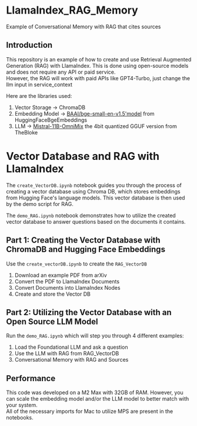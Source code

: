 # LlamaIndex_RAG_Memory
Example of Conversational Memory with RAG that cites sources


## Introduction

This repository is an example of how to create and use Retrieval Augmented Generation (RAG) with LlamaIndex. 
This is done using open-source models and does not require any API or paid service.  
However, the RAG will work with paid APIs like GPT4-Turbo, just change the llm input in service_context

Here are the libraries used:

   1. Vector Storage -> ChromaDB
   2. Embedding Model -> [BAAI/bge-small-en-v1.5'model](https://huggingface.co/spaces/mteb/leaderboard) from HuggingFaceBgeEmbeddings
   3. LLM -> [Mistral-11B-OmniMix](https://huggingface.co/TheBloke/Mistral-11B-OmniMix-GGUF) the 4bit quantized GGUF version from TheBloke



# Vector Database and RAG with LlamaIndex

The `create_VectorDB.ipynb` notebook guides you through the process of creating a vector database using Chroma DB, which stores embeddings from Hugging Face's language models. This vector database is then used by the demo script for RAG.

The `demo_RAG.ipynb` notebook demonstrates how to utilize the created vector database to answer questions based on the documents it contains.


## Part 1: Creating the Vector Database with ChromaDB and Hugging Face Embeddings

Use the `create_vectorDB.ipynb` to create the `RAG_VectorDB`
   1. Download an example PDF from arXiv
   2. Convert the PDF to LlamaIndex Documents
   3. Convert Documents into LlamaIndex Nodes
   4. Create and store the Vector DB


## Part 2: Utilizing the Vector Database with an Open Source LLM Model

Run the `demo_RAG.ipynb` which will step you through 4 different examples:
   1. Load the Foundational LLM and ask a question
   2. Use the LLM with RAG from RAG_VectorDB
   3. Conversational Memory with RAG and Sources

## Performance

This code was developed on a M2 Max with 32GB of RAM. However, you can scale the embedding model and/or the LLM model to better match with your system.  
All of the necessary imports for Mac to utilize MPS are present in the notebooks.
